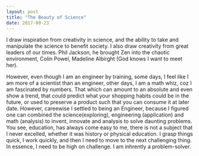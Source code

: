 ```yaml
---
layout: post
title: "The Beauty of Science"
date: 2017-09-23
---
```

I draw inspiration from creativity in science, and the ability to take and manipulate the science to benefit society.
I also draw creativity from great leaders of our times. Phil Jackson, he brought Zen into the chaotic environment, Colin Powel, Madeline Albirght (God knows I want to meet her).

However, even though I am an engineer by training, some days, I feel like I am more of a scientist than an engineer, other days, I am a math whiz, coz I am fascinated by numbers. That which can amount to an absolute and even show a trend, that could predict what your shopping habits could be in the future, or used to preserve a product such that you can consume it at later date.
However, careewise I settled to being an Engineer, because I figured one can combined the science(exploring), engineering (application) and math (analysis) to invent, innovate and analysis to solve daunting problems.  
You see, education, has always come easy to me, there is not a subject that I never excelled, whether it was history or physical education. I grasp things quick, I work quickly, and then I need to move to the next challenging thing. In essence, I need to be high on challenge. I am inhrently a problem-solver.
